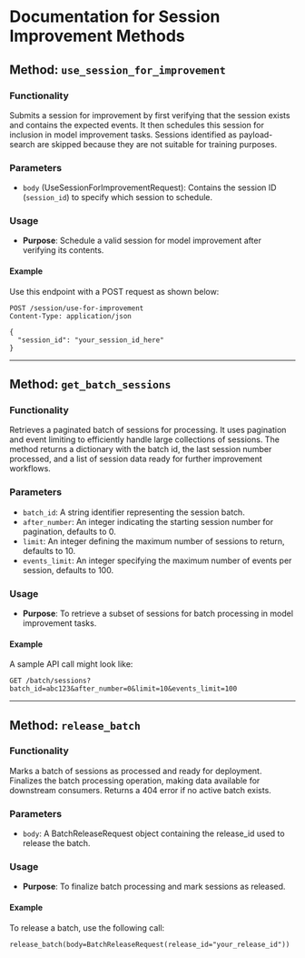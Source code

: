 # Documentation for Session Improvement Methods

## Method: `use_session_for_improvement`

### Functionality
Submits a session for improvement by first verifying that the session exists and contains the expected events. It then schedules this session for inclusion in model improvement tasks. Sessions identified as payload-search are skipped because they are not suitable for training purposes.

### Parameters
- `body` (UseSessionForImprovementRequest): Contains the session ID (`session_id`) to specify which session to schedule. 

### Usage
- **Purpose**: Schedule a valid session for model improvement after verifying its contents.

#### Example
Use this endpoint with a POST request as shown below:

```
POST /session/use-for-improvement
Content-Type: application/json

{
  "session_id": "your_session_id_here"
}
```

---

## Method: `get_batch_sessions`

### Functionality
Retrieves a paginated batch of sessions for processing. It uses pagination and event limiting to efficiently handle large collections of sessions. The method returns a dictionary with the batch id, the last session number processed, and a list of session data ready for further improvement workflows.

### Parameters
- `batch_id`: A string identifier representing the session batch.
- `after_number`: An integer indicating the starting session number for pagination, defaults to 0.
- `limit`: An integer defining the maximum number of sessions to return, defaults to 10.
- `events_limit`: An integer specifying the maximum number of events per session, defaults to 100.

### Usage
- **Purpose**: To retrieve a subset of sessions for batch processing in model improvement tasks.

#### Example
A sample API call might look like:

```
GET /batch/sessions?batch_id=abc123&after_number=0&limit=10&events_limit=100
```

---

## Method: `release_batch`

### Functionality
Marks a batch of sessions as processed and ready for deployment. Finalizes the batch processing operation, making data available for downstream consumers. Returns a 404 error if no active batch exists.

### Parameters
- `body`: A BatchReleaseRequest object containing the release_id used to release the batch.

### Usage
- **Purpose**: To finalize batch processing and mark sessions as released.

#### Example
To release a batch, use the following call:

```
release_batch(body=BatchReleaseRequest(release_id="your_release_id"))
```